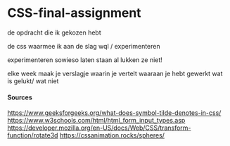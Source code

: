 # CSS-final-assignment

de opdracht die ik gekozen hebt

de css waarmee ik aan de slag wql / experimenteren

experimenteren sowieso laten staan al lukken ze niet!

elke week maak je verslagje waarin je vertelt waaraan je hebt gewerkt wat is gelukt/ wat niet

#### Sources

https://www.geeksforgeeks.org/what-does-symbol-tilde-denotes-in-css/
https://www.w3schools.com/html/html_form_input_types.asp
https://developer.mozilla.org/en-US/docs/Web/CSS/transform-function/rotate3d
https://cssanimation.rocks/spheres/
